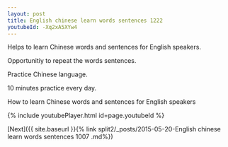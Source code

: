 ```yaml
---
layout: post
title: English chinese learn words sentences 1222 
youtubeId: -Xq2xA5XYw4
---
```

 
 
Helps to learn Chinese words and sentences for English speakers.

Opportunitiy to repeat the words sentences. 

Practice Chinese language. 
 
10 minutes practice every day. 
 
How to learn Chinese words and sentences for English speakers 
 
{% include youtubePlayer.html id=page.youtubeId %}
 
 
[Next]({{ site.baseurl }}{% link  split2/_posts/2015-05-20-English chinese learn words sentences 1007 .md%})
 
